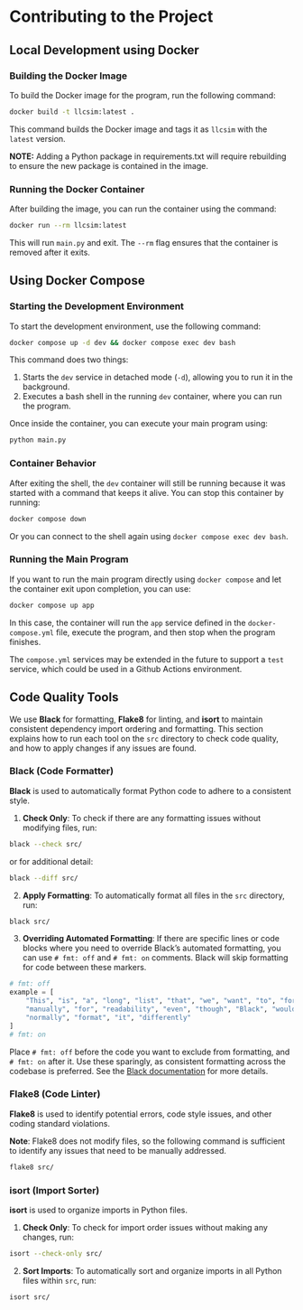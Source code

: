 # Contributing to the Project

## Local Development using Docker

### Building the Docker Image

To build the Docker image for the program, run the following command:

```bash
docker build -t llcsim:latest .
```

This command builds the Docker image and tags it as `llcsim` with the `latest` version.

**NOTE:** Adding a Python package in requirements.txt will require rebuilding to ensure the new package is contained in the image.

### Running the Docker Container

After building the image, you can run the container using the command:

```bash
docker run --rm llcsim:latest
```

This will run `main.py` and exit. The `--rm` flag ensures that the container is removed after it exits.

## Using Docker Compose

### Starting the Development Environment

To start the development environment, use the following command:
```bash
docker compose up -d dev && docker compose exec dev bash
```

This command does two things:

1. Starts the `dev` service in detached mode (`-d`), allowing you to run it in the background.
1. Executes a bash shell in the running `dev` container, where you can run the program.

Once inside the container, you can execute your main program using:
```bash
python main.py
```

### Container Behavior
After exiting the shell, the `dev` container will still be running because it was started with a command that keeps it alive. You can stop this container by running:
```bash
docker compose down
```
Or you can connect to the shell again using `docker compose exec dev bash`.

### Running the Main Program
If you want to run the main program directly using `docker compose` and let the container exit upon completion, you can use:
```bash
docker compose up app
```
In this case, the container will run the `app` service defined in the `docker-compose.yml` file, execute the program, and then stop when the program finishes.

The `compose.yml` services may be extended in the future to support a `test` service, which could be used in a Github Actions environment.

## Code Quality Tools

We use **Black** for formatting, **Flake8** for linting, and **isort** to maintain consistent dependency import ordering and formatting. This section explains how to run each tool on the `src` directory to check code quality, and how to apply changes if any issues are found.

### Black (Code Formatter)

**Black** is used to automatically format Python code to adhere to a consistent style.

1. **Check Only**: To check if there are any formatting issues without modifying files, run:
```bash
black --check src/
```
or for additional detail:
```bash
black --diff src/
```

2. **Apply Formatting**: To automatically format all files in the `src` directory, run:
```bash
black src/
```

3. **Overriding Automated Formatting**: If there are specific lines or code blocks where you need to override Black’s automated formatting, you can use `# fmt: off` and `# fmt: on` comments. Black will skip formatting for code between these markers.
```python
# fmt: off
example = [
    "This", "is", "a", "long", "list", "that", "we", "want", "to", "format",
    "manually", "for", "readability", "even", "though", "Black", "would",
    "normally", "format", "it", "differently"
]
# fmt: on
```

Place `# fmt: off` before the code you want to exclude from formatting, and `# fmt: on` after it. Use these sparingly, as consistent formatting across the codebase is preferred. See the [Black documentation](https://black.readthedocs.io/en/stable/usage_and_configuration/the_basics.html#ignoring-sections) for more details.

### Flake8 (Code Linter)

**Flake8** is used to identify potential errors, code style issues, and other coding standard violations.

**Note**: Flake8 does not modify files, so the following command is sufficient to identify any issues that need to be manually addressed.
```bash
flake8 src/
```

### isort (Import Sorter)

**isort** is used to organize imports in Python files.

1. **Check Only**: To check for import order issues without making any changes, run:
```bash
isort --check-only src/
```

2. **Sort Imports**: To automatically sort and organize imports in all Python files within `src`, run:
```bash
isort src/
```
